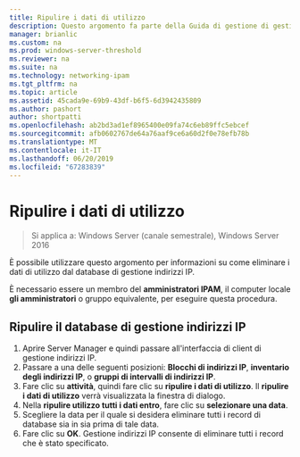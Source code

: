 ```yaml
---
title: Ripulire i dati di utilizzo
description: Questo argomento fa parte della Guida di gestione di gestione indirizzi IP (IPAM) in Windows Server 2016.
manager: brianlic
ms.custom: na
ms.prod: windows-server-threshold
ms.reviewer: na
ms.suite: na
ms.technology: networking-ipam
ms.tgt_pltfrm: na
ms.topic: article
ms.assetid: 45cada9e-69b9-43df-b6f5-6d3942435809
ms.author: pashort
author: shortpatti
ms.openlocfilehash: ab2bd3ad1ef8965400e09fa74c6eb89ffc5ebcef
ms.sourcegitcommit: afb0602767de64a76aaf9ce6a60d2f0e78efb78b
ms.translationtype: MT
ms.contentlocale: it-IT
ms.lasthandoff: 06/20/2019
ms.locfileid: "67283839"
---
```

# <a name="purge-utilization-data"></a>Ripulire i dati di utilizzo

>Si applica a: Windows Server (canale semestrale), Windows Server 2016

È possibile utilizzare questo argomento per informazioni su come eliminare i dati di utilizzo dal database di gestione indirizzi IP.  

È necessario essere un membro del **amministratori IPAM**, il computer locale **gli amministratori** o gruppo equivalente, per eseguire questa procedura.

## <a name="to-purge-the-ipam-database"></a>Ripulire il database di gestione indirizzi IP  
1. Aprire Server Manager e quindi passare all'interfaccia di client di gestione indirizzi IP.
2. Passare a una delle seguenti posizioni: **Blocchi di indirizzi IP**, **inventario degli indirizzi IP**, o **gruppi di intervalli di indirizzi IP**.  
3. Fare clic su **attività**, quindi fare clic su **ripulire i dati di utilizzo**. Il **ripulire i dati di utilizzo** verrà visualizzata la finestra di dialogo.
4. Nella **ripulire utilizzo tutti i dati entro**, fare clic su **selezionare una data**.
5. Scegliere la data per il quale si desidera eliminare tutti i record di database sia in sia prima di tale data.
6. Fare clic su **OK**. Gestione indirizzi IP consente di eliminare tutti i record che è stato specificato.
